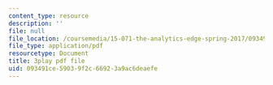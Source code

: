 ```yaml
---
content_type: resource
description: ''
file: null
file_location: /coursemedia/15-071-the-analytics-edge-spring-2017/093491ce59039f2c66923a9ac6deaefe_EGDQfE7MREw.pdf
file_type: application/pdf
resourcetype: Document
title: 3play pdf file
uid: 093491ce-5903-9f2c-6692-3a9ac6deaefe
---
```

